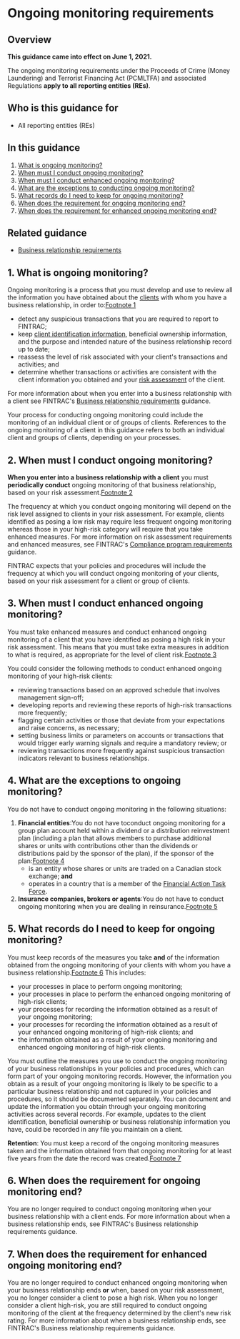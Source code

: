 # Ongoing monitoring requirements

## Overview

**This guidance came into effect on June 1, 2021.**

The ongoing monitoring requirements under the Proceeds of Crime (Money Laundering) and Terrorist Financing Act (PCMLTFA) and associated Regulations **apply to all reporting entities (REs)**.

## Who is this guidance for

- All reporting entities (REs)

## In this guidance

1. [What is ongoing monitoring?](#s1)
2. [When must I conduct ongoing monitoring?](#s2)
3. [When must I conduct enhanced ongoing monitoring?](#s3)
4. [What are the exceptions to conducting ongoing monitoring?](#s4)
5. [What records do I need to keep for ongoing monitoring?](#s5)
6. [When does the requirement for ongoing monitoring end?](#s6)
7. [When does the requirement for enhanced ongoing monitoring end?](#s7)

## Related guidance

- [Business relationship requirements](/guidance-directives/client-clientele/brr-eng)

## 1\. What is ongoing monitoring?

Ongoing monitoring is a process that you must develop and use to review all the information you have obtained about the [clients](/guidance-directives/glossary-glossaire/1-eng#client) with whom you have a business relationship, in order to:[Footnote 1](#fn20201)

- detect any suspicious transactions that you are required to report to FINTRAC;
- keep [client identification information](/guidance-directives/glossary-glossaire/1-eng#clientid), beneficial ownership information, and the purpose and intended nature of the business relationship record up to date;
- reassess the level of risk associated with your client's transactions and activities; and
- determine whether transactions or activities are consistent with the client information you obtained and your [risk assessment](/guidance-directives/glossary-glossaire/1-eng#risk) of the client.

For more information about when you enter into a business relationship with a client see FINTRAC's [Business relationship requirements](/guidance-directives/client-clientele/brr-eng) guidance.

Your process for conducting ongoing monitoring could include the monitoring of an individual client or of groups of clients. References to the ongoing monitoring of a client in this guidance refers to both an individual client and groups of clients, depending on your processes.

## 2\. When must I conduct ongoing monitoring?

**When you enter into a** **business relationship with a client** you must **periodically conduct** ongoing monitoring of that business relationship, based on your risk assessment.[Footnote 2](#fn20202)

The frequency at which you conduct ongoing monitoring will depend on the risk level assigned to clients in your risk assessment. For example, clients identified as posing a low risk may require less frequent ongoing monitoring whereas those in your high-risk category will require that you take enhanced measures. For more information on risk assessment requirements and enhanced measures, see FINTRAC's [Compliance program requirements](/guidance-directives/compliance-conformite/Guide4/4-eng) guidance.

FINTRAC expects that your policies and procedures will include the frequency at which you will conduct ongoing monitoring of your clients, based on your risk assessment for a client or group of clients.

## 3\. When must I conduct enhanced ongoing monitoring?

You must take enhanced measures and conduct enhanced ongoing monitoring of a client that you have identified as posing a high risk in your risk assessment. This means that you must take extra measures in addition to what is required, as appropriate for the level of client risk.[Footnote 3](#fn20203)

You could consider the following methods to conduct enhanced ongoing monitoring of your high-risk clients:

- reviewing transactions based on an approved schedule that involves management sign-off;
- developing reports and reviewing these reports of high-risk transactions more frequently;
- flagging certain activities or those that deviate from your expectations and raise concerns, as necessary;
- setting business limits or parameters on accounts or transactions that would trigger early warning signals and require a mandatory review; or
- reviewing transactions more frequently against suspicious transaction indicators relevant to business relationships.

## 4\. What are the exceptions to ongoing monitoring?

You do not have to conduct ongoing monitoring in the following situations:

1. **Financial entities**:You do not have toconduct ongoing monitoring for a group plan account held within a dividend or a distribution reinvestment plan (including a plan that allows members to purchase additional shares or units with contributions other than the dividends or distributions paid by the sponsor of the plan), if the sponsor of the plan:[Footnote 4](#fn20204)
   - is an entity whose shares or units are traded on a Canadian stock exchange; **and**
   - operates in a country that is a member of the [Financial Action Task Force](https://www.fatf-gafi.org/).
2. **Insurance companies, brokers or agents**:You do not have to conduct ongoing monitoring when you are dealing in reinsurance.[Footnote 5](#fn20205)

## 5\. What records do I need to keep for ongoing monitoring?

You must keep records of the measures you take **and** of the information obtained from the ongoing monitoring of your clients with whom you have a business relationship.[Footnote 6](#fn20206) This includes:

- your processes in place to perform ongoing monitoring;
- your processes in place to perform the enhanced ongoing monitoring of high-risk clients;
- your processes for recording the information obtained as a result of your ongoing monitoring;
- your processes for recording the information obtained as a result of your enhanced ongoing monitoring of high-risk clients; and
- the information obtained as a result of your ongoing monitoring and enhanced ongoing monitoring of high-risk clients.

You must outline the measures you use to conduct the ongoing monitoring of your business relationships in your policies and procedures, which can form part of your ongoing monitoring records. However, the information you obtain as a result of your ongoing monitoring is likely to be specific to a particular business relationship and not captured in your policies and procedures, so it should be documented separately. You can document and update the information you obtain through your ongoing monitoring activities across several records. For example, updates to the client identification, beneficial ownership or business relationship information you have, could be recorded in any file you maintain on a client.

**Retention**: You must keep a record of the ongoing monitoring measures taken and the information obtained from that ongoing monitoring for at least five years from the date the record was created.[Footnote 7](#fn20207)

## 6\. When does the requirement for ongoing monitoring end?

You are no longer required to conduct ongoing monitoring when your business relationship with a client ends. For more information about when a business relationship ends, see FINTRAC's Business relationship requirements guidance.

## 7\. When does the requirement for enhanced ongoing monitoring end?

You are no longer required to conduct enhanced ongoing monitoring when your business relationship ends **or** when, based on your risk assessment, you no longer consider a client to pose a high risk. When you no longer consider a client high-risk, you are still required to conduct ongoing monitoring of the client at the frequency determined by the client's new risk rating. For more information about when a business relationship ends, see FINTRAC's Business relationship requirements guidance.